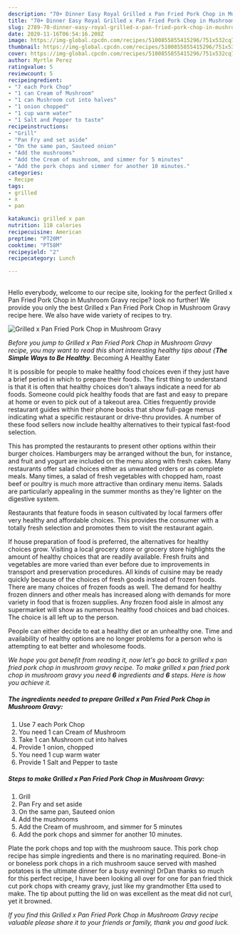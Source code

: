 ```yaml
---
description: "70+ Dinner Easy Royal Grilled x Pan Fried Pork Chop in Mushroom Gravy"
title: "70+ Dinner Easy Royal Grilled x Pan Fried Pork Chop in Mushroom Gravy"
slug: 2789-70-dinner-easy-royal-grilled-x-pan-fried-pork-chop-in-mushroom-gravy
date: 2020-11-16T06:54:16.208Z
image: https://img-global.cpcdn.com/recipes/5100855855415296/751x532cq70/grilled-x-pan-fried-pork-chop-in-mushroom-gravy-recipe-main-photo.jpg
thumbnail: https://img-global.cpcdn.com/recipes/5100855855415296/751x532cq70/grilled-x-pan-fried-pork-chop-in-mushroom-gravy-recipe-main-photo.jpg
cover: https://img-global.cpcdn.com/recipes/5100855855415296/751x532cq70/grilled-x-pan-fried-pork-chop-in-mushroom-gravy-recipe-main-photo.jpg
author: Myrtle Perez
ratingvalue: 5
reviewcount: 5
recipeingredient:
- "7 each Pork Chop"
- "1 can Cream of Mushroom"
- "1 can Mushroom cut into halves"
- "1 onion chopped"
- "1 cup warm water"
- "1 Salt and Pepper to taste"
recipeinstructions:
- "Grill"
- "Pan Fry and set aside"
- "On the same pan, Sauteed onion"
- "Add the mushrooms"
- "Add the Cream of mushroom, and simmer for 5 minutes"
- "Add the pork chops and simmer for another 10 minutes."
categories:
- Recipe
tags:
- grilled
- x
- pan

katakunci: grilled x pan 
nutrition: 118 calories
recipecuisine: American
preptime: "PT20M"
cooktime: "PT58M"
recipeyield: "2"
recipecategory: Lunch

---
```

<br>
Hello everybody, welcome to our recipe site, looking for the perfect Grilled x Pan Fried Pork Chop in Mushroom Gravy recipe? look no further! We provide you only the best Grilled x Pan Fried Pork Chop in Mushroom Gravy recipe here. We also have wide variety of recipes to try.
<br>


![Grilled x Pan Fried Pork Chop in Mushroom Gravy](https://img-global.cpcdn.com/recipes/5100855855415296/751x532cq70/grilled-x-pan-fried-pork-chop-in-mushroom-gravy-recipe-main-photo.jpg)

<i>Before you jump to Grilled x Pan Fried Pork Chop in Mushroom Gravy recipe, you may want to read this short interesting healthy tips about {<strong>The Simple Ways to Be Healthy</strong>.</i>
Becoming A Healthy Eater

It is possible for people to make healthy food choices even if they just have a brief period in which to prepare their foods. The first thing to understand is that it is often that healthy choices don't always indicate a need for ab foods. Someone could pick healthy foods that are fast and easy to prepare at home or even to pick out of a takeout area. Cities frequently provide restaurant guides within their phone books that show full-page menus indicating what a specific restaurant or drive-thru provides. A number of these food sellers now include healthy alternatives to their typical fast-food selection.

 This has prompted the restaurants to present other options within their burger choices. Hamburgers may be arranged without the bun, for instance, and fruit and yogurt are included on the menu along with fresh cakes. Many restaurants offer salad choices either as unwanted orders or as complete meals. Many times, a salad of fresh vegetables with chopped ham, roast beef or poultry is much more attractive than ordinary menu items.  Salads are particularly appealing in the summer months as they're lighter on the digestive system.

Restaurants that feature foods in season cultivated by local farmers offer very healthy and affordable choices.  This provides the consumer with a totally fresh selection and promotes them to visit the restaurant again.

If house preparation of food is preferred, the alternatives for healthy choices grow. Visiting a local grocery store or grocery store highlights the amount of healthy choices that are readily available. Fresh fruits and vegetables are more varied than ever before due to improvements in transport and preservation procedures.  All kinds of cuisine may be ready quickly because of the choices of fresh goods instead of frozen foods. There are many choices of frozen foods as well. The demand for healthy frozen dinners and other meals has increased along with demands for more variety in food that is frozen supplies. Any frozen food aisle in almost any supermarket will show as numerous healthy food choices and bad choices. The choice is all left up to the person.

People can either decide to eat a healthy diet or an unhealthy one. Time and availability of healthy options are no longer problems for a person who is attempting to eat better and wholesome foods.


<i>We hope you got benefit from reading it, now let's go back to grilled x pan fried pork chop in mushroom gravy recipe. To make grilled x pan fried pork chop in mushroom gravy you need <strong>6</strong> ingredients and <strong>6</strong> steps. Here is how you achieve it.
</i>

##### The ingredients needed to prepare Grilled x Pan Fried Pork Chop in Mushroom Gravy:

1. Use 7 each Pork Chop
1. You need 1 can Cream of Mushroom
1. Take 1 can Mushroom cut into halves
1. Provide 1 onion, chopped
1. You need 1 cup warm water
1. Provide 1 Salt and Pepper to taste


##### Steps to make Grilled x Pan Fried Pork Chop in Mushroom Gravy:

1. Grill
1. Pan Fry and set aside
1. On the same pan, Sauteed onion
1. Add the mushrooms
1. Add the Cream of mushroom, and simmer for 5 minutes
1. Add the pork chops and simmer for another 10 minutes.


Plate the pork chops and top with the mushroom sauce. This pork chop recipe has simple ingredients and there is no marinating required. Bone-in or boneless pork chops in a rich mushroom sauce served with mashed potatoes is the ultimate dinner for a busy evening! DrDan thanks so much for this perfect recipe, I have been looking all over for one for pan fried thick cut pork chops with creamy gravy, just like my grandmother Etta used to make. The tip about putting the lid on was excellent as the meat did not curl, yet it browned. 

<i>If you find this Grilled x Pan Fried Pork Chop in Mushroom Gravy recipe valuable please share it to your friends or family, thank you and good luck.</i>
